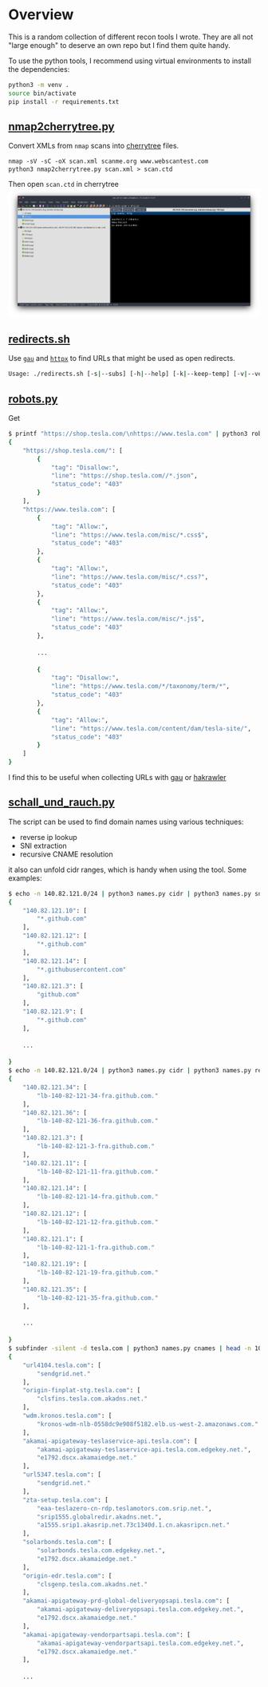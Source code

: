 # Overview
This is a random collection of different recon tools I wrote. They are all not "large enough" to deserve an own repo but I find them quite handy.

To use the python tools, I recommend using virtual environments to install the dependencies:

```bash
python3 -m venv .
source bin/activate
pip install -r requirements.txt
```
## [nmap2cherrytree.py](nmap2cherrytree.py)
Convert XMLs from `nmap` scans into [cherrytree](https://www.giuspen.com/cherrytree/) files.

```
nmap -sV -sC -oX scan.xml scanme.org www.webscantest.com
python3 nmap2cherrytree.py scan.xml > scan.ctd
```
Then open `scan.ctd` in cherrytree
![Screenshot cherrytree](nmap2cherrytree.png "Screenshot cherrytree")

## [redirects.sh](redirects.sh)
Use [`gau`](https://github.com/lc/gau) and [`httpx`](https://github.com/projectdiscovery/httpx) to find URLs that might be used as open redirects.

```bash
Usage: ./redirects.sh [-s|--subs] [-h|--help] [-k|--keep-temp] [-v|--verbose] DOMAIN OUTFILE
```

## [robots.py](robots.py)
Get

```bash
$ printf "https://shop.tesla.com/\nhttps://www.tesla.com" | python3 robots.py
{
    "https://shop.tesla.com/": [
        {
            "tag": "Disallow:",
            "line": "https://shop.tesla.com//*.json",
            "status_code": "403"
        }
    ],
    "https://www.tesla.com": [
        {
            "tag": "Allow:",
            "line": "https://www.tesla.com/misc/*.css$",
            "status_code": "403"
        },
        {
            "tag": "Allow:",
            "line": "https://www.tesla.com/misc/*.css?",
            "status_code": "403"
        },
        {
            "tag": "Allow:",
            "line": "https://www.tesla.com/misc/*.js$",
            "status_code": "403"
        },

        ...

        {
            "tag": "Disallow:",
            "line": "https://www.tesla.com/*/taxonomy/term/*",
            "status_code": "403"
        },
        {
            "tag": "Allow:",
            "line": "https://www.tesla.com/content/dam/tesla-site/",
            "status_code": "403"
        }
    ]
}
```


I find this to be useful when collecting URLs with [gau](https://github.com/lc/gau) or [hakrawler](https://github.com/hakluke/hakrawler)

## [schall_und_rauch.py](schall_und_rauch.py)
The script can be used to find domain names using various techniques:
- reverse ip lookup
- SNI extraction
- recursive CNAME resolution

it also can unfold cidr ranges, which is handy when using the tool. Some examples:
```bash
$ echo -n 140.82.121.0/24 | python3 names.py cidr | python3 names.py sni
{
    "140.82.121.10": [
        "*.github.com"
    ],
    "140.82.121.12": [
        "*.github.com"
    ],
    "140.82.121.14": [
        "*.githubusercontent.com"
    ],
    "140.82.121.3": [
        "github.com"
    ],
    "140.82.121.9": [
        "*.github.com"
    ],

    ...

}
$ echo -n 140.82.121.0/24 | python3 names.py cidr | python3 names.py reverse
{
    "140.82.121.34": [
        "lb-140-82-121-34-fra.github.com."
    ],
    "140.82.121.36": [
        "lb-140-82-121-36-fra.github.com."
    ],
    "140.82.121.3": [
        "lb-140-82-121-3-fra.github.com."
    ],
    "140.82.121.11": [
        "lb-140-82-121-11-fra.github.com."
    ],
    "140.82.121.14": [
        "lb-140-82-121-14-fra.github.com."
    ],
    "140.82.121.12": [
        "lb-140-82-121-12-fra.github.com."
    ],
    "140.82.121.1": [
        "lb-140-82-121-1-fra.github.com."
    ],
    "140.82.121.19": [
        "lb-140-82-121-19-fra.github.com."
    ],
    "140.82.121.35": [
        "lb-140-82-121-35-fra.github.com."
    ],

    ...
    
}
$ subfinder -silent -d tesla.com | python3 names.py cnames | head -n 100
{
    "url4104.tesla.com": [
        "sendgrid.net."
    ],
    "origin-finplat-stg.tesla.com": [
        "clsfins.tesla.com.akadns.net."
    ],
    "wdm.kronos.tesla.com": [
        "kronos-wdm-nlb-0558dc9e908f5182.elb.us-west-2.amazonaws.com."
    ],
    "akamai-apigateway-teslaservice-api.tesla.com": [
        "akamai-apigateway-teslaservice-api.tesla.com.edgekey.net.",
        "e1792.dscx.akamaiedge.net."
    ],
    "url5347.tesla.com": [
        "sendgrid.net."
    ],
    "zta-setup.tesla.com": [
        "eaa-teslazero-cn-rdp.teslamotors.com.srip.net.",
        "srip1555.globalredir.akadns.net.",
        "a1555.srip1.akasrip.net.73c1340d.1.cn.akasripcn.net."
    ],
    "solarbonds.tesla.com": [
        "solarbonds.tesla.com.edgekey.net.",
        "e1792.dscx.akamaiedge.net."
    ],
    "origin-edr.tesla.com": [
        "clsgenp.tesla.com.akadns.net."
    ],
    "akamai-apigateway-prd-global-deliveryopsapi.tesla.com": [
        "akamai-apigateway-deliveryopsapi.tesla.com.edgekey.net.",
        "e1792.dscx.akamaiedge.net."
    ],
    "akamai-apigateway-vendorpartsapi.tesla.com": [
        "akamai-apigateway-vendorpartsapi.tesla.com.edgekey.net.",
        "e1792.dscx.akamaiedge.net."
    ],
 
    ...

```